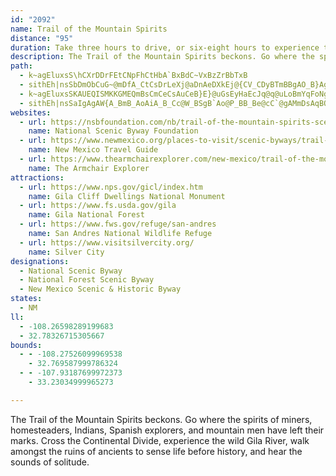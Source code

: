 ```yaml
---
id: "2092"
name: Trail of the Mountain Spirits
distance: "95"
duration: Take three hours to drive, or six-eight hours to experience this byway.
description: The Trail of the Mountain Spirits beckons. Go where the spirits of miners, homesteaders, Indians, Spanish explorers, and mountain men have left their marks. Cross the Continental Divide, experience the wild Gila River, walk amongst the ruins of ancients to sense life before history, and hear the sounds of solitude.
path:
  - k~agEluxsS\hCXrDDrFEtCNpFhCtHbA`BxBdC~VxBzZrBbTxB
  - sithEh|nsSbDmObCuG~@mDfA_CtCsDrLeXj@aDnAeDXkEj@{CV_CDyBTmBBgAO_B}AgIHaEOwC@y@G{@y@qBOs@]s@k@k@mAuCKyATgIEsAYw@OcACkAHsAh@yAbA_Ax@e@j@{@b@wBh@aEO_CYyAIsBUmANgMSmD?yAXuBv@cBt@mEtA{DrBcY?iFUwBWo@?}CLgCBkEZcFEe@_BgCImADo@Xs@^Sb@DNPrArCZXn@FfDe@X[NeA?m@s@iBKi@MsCU}CKg@m@aAy@e@kLkBgBe@kCiAaAq@}@yASgABkAPaAdBsENqAGmAcAkES{AHeB^uB|@kCdBqBx@s@pBm@tASbE?bBq@lC_@hAJ~CbA|ANn@K^Ud@y@Le@HsCJy@Rq@^k@~MkLNe@j@{GlCee@EaEMeC{A}P?eBZ_D~@mErAuDnIiNlH{JdAkBpVkf@nEmHhBgDxAgEdAmEZsBpEgd@GkAUeAOg@sBsCOm@Dq@dJwXhBmElD_ErDgGrA{DTgA^wCXaAzEyFhFmI|E{IrAaDbEgLn@y@XYtAk@n[oAxA_@hBqAxFuF`CaDfCkHz@_Bt@e@`HmBbBmAfBsB~EcPf@aEj@aLbAmNDaCYuQUgBaAeEKaA?kAJeAf@_Bx@gAd@YpDmAtAeAzJaQf@_BxAwIXgDPcATs@l@mAhXoR|@a@zFoA`BcA\i@Ji@OgLJq@N[p@c@bCm@j@DpAf@ZAd@WrBaCbAmCjB}Bp@i@bDiBtCsBfB_B|K}Nv@s@rBqAl@o@zAkD|AiFd@kAn@w@bD_CfBiCl@k@`BaC~GuM|@qApCuCfIqHlBmA~@Qh@?xDb@fACn@GnAe@|AeA|KqK`BgCpAiD`Wqv@rAyBnU_\x@_@nA?dUhE~BMlGaA|Cw@`HuCtBm@jFiAhEIxAe@zMsKvAw@p@UzDw@~Ay@hCgBvFyAxJ{FjAe@pTgH~A_@rCY|ILxBSxAe@~HyDnM{ErDg@xA]nCgAvJsBpDa@jHk@fPkCvAs@vHuH~AgAhCqAlD}@dIwA~Ao@|BsAbDg@bDEvBg@p@i@rA{ArG{E`EyEjCmC`B_AvRoHn@i@nCaDlAw@`O}EjJsDbGyChAWnC?`AKvLuDfDyClEoBfGeBbF_An@WdOcKrDeBzNaCzG_DdJmBxAMrBF`Me@x@DhFj@jIzBvA?nA[rEmElB_AvA_@pAs@tPsNl^oVzPaIhBoA~@_AvC{DnRo]lw@izApIiOtBgCbd@se@xRaNrAgAj_@i_@fFmDzPmKvCmAdBYpTSjMGz@FlBf@|@j@t@~@|AnDhCrEh@d@L?^Gj@s@hCwFlBwCbCcC|FiEnAc@lA?pD|AwBhFsAfFu@lF]xG?~D\vLZpCn@lDHfGn@xDNrBExBsAvJe@xBaC`HWxBMvBRbEtAzL?jAa@tFDhCnAbHNvB?hF_@dFyA|GwElJ}DtJkJb\s@jDm@`GWzFHxHbAbMFnDAhDYlFe@nDiMfm@k@xDy@zJy@bFyAdFuLpZsArCuE~GmA`CiAjE]vEBpCh@~HBhNhAhSp@`JFzBKdDyAvIMlDF|D`Gdt@^hCf@|BxIpYv@hEJvC?hXN~EXtCn@~Cd@lBv@lBx@lENdD@lFRxDbDxXZxEpApy@OjFw@tEsAfDyF|Ju@zCW`DFxBZfChDzNbCjUl@jJh@x_@ZzHIrEe@dD_AfDmBdEcE~JkIzQ_AlCu@|DoB`[SrDBdAVfCt@lCl@dAtBlCp@nA^fARlADlAClAUjBc@xAqAdBuIbFw@p@uAtB}@dCQbAK~@GfDN`Cn@fChPxb@`CjDhB~AbV`LfDzBrDjDtDzE~b@tr@rGbH|QrQfFzDxx@xg@fCdB|AtAdCvDfA`Dp@zFBtCIxE[pAy@~AwCnBuAdBqAfCe@jAk@fCa@pDEnAOv]NdJRhFZxEhAbLvHjk@x@rHbA~NEVRhJMfQOfF_AlNgHr{@eKfrAqMpoCOzEkF`fAaAvV}@nPWxILzJbA`NrAtIjAdG|@hDnPxi@Jv@
  - k~agEluxsSKAUEQISMKKGMEQmBsCmCeCsAuCeB}E}@uGsEyHaEcJq@q@uLoBmYqFoNgDq]aJmFeAgT{C}CaAoB}AsOqOiAsBiAyDu@}A{IeLyAkAoAm@{AWeBEaJd@cRrAiCD{BEoLaAaAQqAg@aBeAaRiRcC_DiBsD}AaEy@kD_BcJsA_C_A_Asc@yVmi@yR_BOgCFoAZs@\yGdFy@`@oB`@{AByBSyLyA{Ae@cAe@iJeGgBc@iCUyLoDyAmAwBmF_@e@oCqBmHuDy@_@m@EwHDmAM]OuIyLaIqIoBoA}BeAcFy@mEEoFc@mAZ{ClD}DbDsCdG_Cz@gEpBsExAsCjAqGtDwCfDsI`MwAdBaAx@]Ny@JyA?iAv@yBr@iBL}Ah@kBCgAl@_@ByAiA_@?cAVI^lA`E?r@I^iBXyBv@w@p@uACOxAcB|Bs@`Ba@`D@x@Lv@ILcCd@cCWo@JUR@xHEX_@l@_H`F{@dCc@JOIo@[yAgBoAq@mAY}BEe@p@El@XdC?bAWjB[fAk@xFSj@_BfCiBtFGh@NrBEdBy@jHOj@ONs@?_@c@AY`@aCB_BaAyBCsC[q@yDcDo@WcGeAwCgAsDyC_BgBo@sBc@q@eBSc@Sc@m@}BcF}EkLsDaI_@e@oBeBmEsCaC_AiEg@sA_AoByBmIoK_KyLgGqJcDkE}G_HgFgDgHuHuGaJsC_D_CmBi@SiAWoCSiAg@i@gAyAyI}A_CiBmA}DkAyAUyAq@yAgAsCkCeLiLi@w@cAsBiBuF_B}DM]YqD}A_JWg@e@m@iCaB_ByB}BkBwDmEyA_AuEgC_GsEcB_BQE]Am@LgA~@Sx@SxEi@l@o@^_Cl@gBaAsALiA`A_AjBUG_Ay@GOBuBEYc@w@UIi@CsAb@_@XENDfCOdAcA~Au@XqAV{AlB_@x@IxBEPM@{@g@q@@kBl@gBdBa@dAIdBk@l@g@dAE`ANx@\p@p@p@r@`@PXEVyAx@[f@F~@jB`E?^wAY_DYs@LOV_@zAIbAi@z@ElCiApBu@r@aBdAuFtA{ARiAlB[x@Y^qD~@}H~FiC`@}Ad@cBx@sC~BaBjCu@t@uFfD}Ab@mEXcDr@}FfG{CpBqAbDcDxDmD|Ao@FkYyDmWmCi@qAHo@xAeDHq@d@mAt@g@lA_@jHeDx@MZQd@g@Na@Bc@Uu@i@}@iByD_@yAo@y@y@s@m@YqALc@Gq@w@kA}CNqCpBoIKWa@Yo@gD?eDIU_@KqE^i@CY_@_@uD_AeC_@Io@@}Bx@{@r@oNfU_C|CuDdBuMnJcIbE{HnEaHlB_E~@eJ`@{YrLaNfHsS`NgDdAuCr@s@Cu@OsBkAs@EiCfBmAJaBlB}@P}C?sBL_Bd@}AEyCy@sAD_@JeIdDeCRsA`@mErEaIzDwBj@[x@Cp@Qt@c@j@yABsAOuADkGlCmJdB}BS}Cy@u@EWDaBrBwAlAqMlFaGfI_@R]KUa@iByIEoCYIe@dAW~Aa@r@kF~@i@?qAe@gAMi@D_@Rs@lAUx@_@|EYvA_AP_A?kCy@AQDSbCs@?My@sCyAaDu@]IY\mBdAsB^GHOSo@i@e@Ce@OY]QqDa@QQMg@HmCM_@IIoEBOMqBwFQMgCFBoDCm@Q_@mBeAcASo@w@EU~@wADYk@mC?q@TaAhAm@~AQBYg@eAe@[oCq@w@_@Q_@SgBOgPUkAYa@
  - sithEh|nsSaIgAgAW{A_BmB_AoAiA_B_Cc@W_BSgB`Ao@P_BB_Be@cC`@gAMmDsAqBQg@[e@oAOSgA_@USYg@u@eCyB_DcAy@}BgAiLuDeB_@uIIiFVs@S{@w@i@Ae@TqApBe@^iA^_@X}@hC_A|@m@EkAeA[MaFaAw@RuAn@iBBe@K}Am@a@e@_HgNi@eBy@iEe@eAcCmCs@m@i@Q_@EiCRcF|@qAC_Ec@sCz@qCAyBl@mBD_D~AsDi@i@Yu@GsBd@}BcBa@?uBj@eB?s@S{A}@e@CgB`@g@?kASsDLcC[gGYmA@eARcCPwBf@u@DwGq@mEAiCe@]g@oAsEo@q@_D{BoCyA{A_CoAkAm@gAiAsCo@Yq@q@{@sB_Be@cEoDmBMcDq@cBw@k@g@y@uAsBqBsAq@yBg@c@WcCoDGe@CmDKs@aAgB_AoAcA}@eBk@qDs@cHwDwBYmBo@eA}@}@gBk@Y_@?mAr@k@GaAkC_B_CkAsAeFkCuB_@_CVw@\u@bAO|@IjBhAhFD~Af@hEMbBiA`DH`EOl@KN_Dx@k@ZwH`KcCd@cBlA}AdCU~@?r@r@fCIj@UVcA`@u@x@g@JeAKwD_AkC{HkHoGS]Q_AG{EUgCgAkFAq@TuCEy@_@s@sAeBo@_@c@M_DEwAFgCdB[v@[tEy@lC]p@[R}@FkC[gALm@?aEmBg@GYDUTiAfCi@V_@DmAWyB_AqL{IiBgAkJkCoAScDPcBTc@Tc@^_@r@{@xCY`@YJm@I_AgAo@k@gA_@q@B[RSd@YtBO\SLiCDsBx@o@FsAOeA_@{IaFiCiAcCe@cCMmFgA]DUPYh@IlFSj@[Va@F_EWoA?mHv@_Pr@_@\Kb@MdDw@jAq@`@qHdBiAd@_At@qKjLmAr@eALwAG{@_@}CwBg@EwBJqA^}AxBe@d@iClA_AJ_@EsC_CgAm@[Qm@Eo@Vo@z@E\ZlBKl@s@\uDx@y@^W`ABj@b@~@?l@S^s@\}DZo@l@s@vAy@l@yHAsAOmCo@wFWgAJoE`BgBxA{AxCk@~CMnCOvA_ArDc@lA}@lAk@As@k@iAmAc@y@y@sDa@eAqDgG[Yy@Ke@RkD~Do@lAcC`HgArAiAp@aARwA?cGuAy@EeAFyAl@m@d@k@|@mBrE}@n@sC^uADqG_@sABiBTiBj@mCfAwJdFyA`@sA?cDs@uO{EsD_AkKw@cIy@aB?gARaAj@}@x@iDpEc@t@yAvDe@`Cy@lIBrEZzBnA`DfGjJb@~AXlBZlFAtCcBhLSjAo@fBsBdDoDnD_NdQmFhE}IzJeYlc@sWjh@sAlAy@Vs@PsACyA_@eFeDiOpY_MtSyAjAc@PmD^uAh@c@b@_@^cFzIiArAcCdBwAxB[bDIlLiAzMGzDZ~CjB`GVdBFlBWpB
websites:
  - url: https://nsbfoundation.com/nb/trail-of-the-mountain-spirits-scenic-byway/
    name: National Scenic Byway Foundation
  - url: https://www.newmexico.org/places-to-visit/scenic-byways/trail-of-the-mountain-spirits/
    name: New Mexico Travel Guide
  - url: https://www.thearmchairexplorer.com/new-mexico/trail-of-the-mountain-spirits.php
    name: The Armchair Explorer
attractions:
  - url: https://www.nps.gov/gicl/index.htm
    name: Gila Cliff Dwellings National Monument
  - url: https://www.fs.usda.gov/gila
    name: Gila National Forest
  - url: https://www.fws.gov/refuge/san-andres
    name: San Andres National Wildlife Refuge
  - url: https://www.visitsilvercity.org/
    name: Silver City
designations:
  - National Scenic Byway
  - National Forest Scenic Byway
  - New Mexico Scenic & Historic Byway
states:
  - NM
ll:
  - -108.26598289199683
  - 32.78326715305667
bounds:
  - - -108.27526099969538
    - 32.769587999786324
  - - -107.93187699972373
    - 33.23034999965273

---
```


The Trail of the Mountain Spirits beckons. Go where the spirits of miners, homesteaders, Indians, Spanish explorers, and mountain men have left their marks. Cross the Continental Divide, experience the wild Gila River, walk amongst the ruins of ancients to sense life before history, and hear the sounds of solitude.
